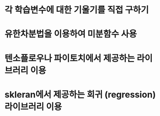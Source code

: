 
# 각 학습변수에 대한 기울기를 직접 구하기
# 유한차분법을 이용하여 미분함수 사용
# 텐소플로우나 파이토치에서 제공하는 라이브러리 이용
# skleran에서 제공하는 회귀 (regression) 라이브러리 이용
